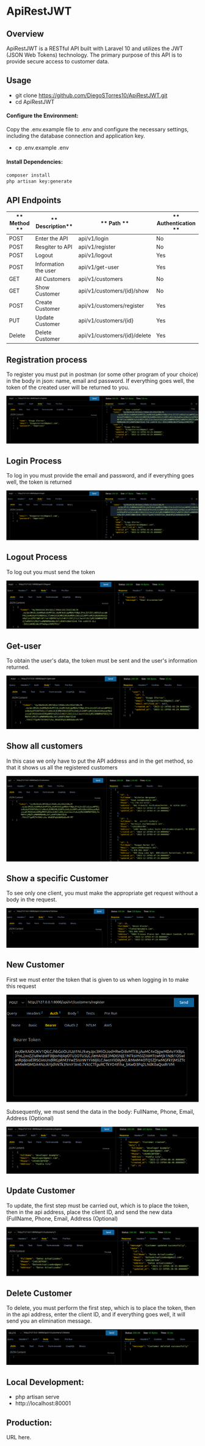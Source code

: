 # ApiRestJWT
## Overview
ApiRestJWT is a RESTful API built with Laravel 10 and utilizes the JWT (JSON Web Tokens) technology. The primary purpose of this API is to provide secure access to customer data.

## Usage

- git clone https://github.com/DiegoSTorres10/ApiRestJWT.git
- cd ApiRestJWT

#### Configure the Environment:
Copy the .env.example file to .env and configure the necessary settings, including the database connection and application key.

- cp .env.example .env

#### Install Dependencies:

```
composer install
php artisan key:generate
```


## API Endpoints
| ** Method **  | ** Description**   | ** Path **   |  ** Authentication **   |
| ------------ | ------------ | ------------ | ------------ |
|  POST | Enter the API   | api/v1/login   | No   |
| POST  |  Resgiter to API  | api/v1/register   | No  |
|  POST |  Logout  | api/v1/logout	   | Yes   |
| POST  | Information the user   | api/v1/get-user	   |  Yes  |
| GET   | All Customers  | api/v1/customers  | No  |
|  GET | Show Customer  |  api/v1/customers/{id}/show  | No  |
|  POST |  Create Customer | api/v1/customers/register   | Yes  |
|  PUT | Update Customer   | api/v1/customers/{id}  | Yes   |
| Delete  | Delete Customer   | api/v1/customers/{id}/delete   | Yes   |


## Registration process
To register you must put in postman (or some other program of your choice) in the body in json: name, email and password. If everything goes well, the token of the created user will be returned to you.

[![Register](https://raw.githubusercontent.com/DiegoSTorres10/ApiRestJWT/main/public/images/Register.png "Register")](https://raw.githubusercontent.com/DiegoSTorres10/ApiRestJWT/main/public/images/Register.png "Register")

## Login Process
To log in you must provide the email and password, and if everything goes well, the token is returned

[![Login](https://raw.githubusercontent.com/DiegoSTorres10/ApiRestJWT/main/public/images/Login.png "Login")](https://raw.githubusercontent.com/DiegoSTorres10/ApiRestJWT/main/public/images/Login.png "Login")

## Logout Process
To log out you must send the token

[![Logout](https://raw.githubusercontent.com/DiegoSTorres10/ApiRestJWT/main/public/images/Logout.png "Logout")](https://raw.githubusercontent.com/DiegoSTorres10/ApiRestJWT/main/public/images/Logout.png "Logout")

## Get-user
To obtain the user's data, the token must be sent and the user's information returned.

[![get-user](https://raw.githubusercontent.com/DiegoSTorres10/ApiRestJWT/main/public/images/Get-user.png "get-user")](https://raw.githubusercontent.com/DiegoSTorres10/ApiRestJWT/main/public/images/Get-user.png "get-user")

## Show all customers
In this case we only have to put the API address and in the get method, so that it shows us all the registered customers

[![Show all customers](https://raw.githubusercontent.com/DiegoSTorres10/ApiRestJWT/main/public/images/Customers.png "Show all customers")](https://raw.githubusercontent.com/DiegoSTorres10/ApiRestJWT/main/public/images/Customers.png "Show all customers")

## Show a specific Customer 
To see only one client, you must make the appropriate get request without a body in the request.

[![ShowCusotmer](https://raw.githubusercontent.com/DiegoSTorres10/ApiRestJWT/main/public/images/ShowCustomer.png "ShowCusotmer")](https://raw.githubusercontent.com/DiegoSTorres10/ApiRestJWT/main/public/images/ShowCustomer.png "ShowCusotmer")


## New Customer
First we must enter the token that is given to us when logging in to make this request

[![Parte1Register](https://raw.githubusercontent.com/DiegoSTorres10/ApiRestJWT/main/public/images/Part1RegisterCustomer.png "Parte1Register")](https://raw.githubusercontent.com/DiegoSTorres10/ApiRestJWT/main/public/images/Part1RegisterCustomer.png "Parte1Register")

Subsequently, we must send the data in the body: FullName, Phone, Email, Address (Optional)

[![Parte2Register](https://raw.githubusercontent.com/DiegoSTorres10/ApiRestJWT/main/public/images/Part2RegisterCustomer.png "Parte2Register")](https://raw.githubusercontent.com/DiegoSTorres10/ApiRestJWT/main/public/images/Part2RegisterCustomer.png "Parte2Register")

## Update Customer
To update, the first step must be carried out, which is to place the token, then in the api address, place the client ID, and send the new data (FullName, Phone, Email, Address (Optional)

[![UpdateCustomer](https://raw.githubusercontent.com/DiegoSTorres10/ApiRestJWT/main/public/images/UpdateCustomer.png "UpdateCustomer")](https://raw.githubusercontent.com/DiegoSTorres10/ApiRestJWT/main/public/images/UpdateCustomer.png "UpdateCustomer")


## Delete Customer
To delete, you must perform the first step, which is to place the token, then in the api address, enter the client ID, and if everything goes well, it will send you an elimination message.

[![DeleteCustomer](https://raw.githubusercontent.com/DiegoSTorres10/ApiRestJWT/main/public/images/DeletedCustomer.png "DeleteCustomer")](https://raw.githubusercontent.com/DiegoSTorres10/ApiRestJWT/main/public/images/DeletedCustomer.png "DeleteCustomer")


## Local Development:
- php artisan serve
- http://localhost:80001


## Production:
 URL here.


